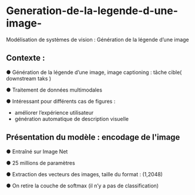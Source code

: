 # Generation-de-la-legende-d-une-image-

Modélisation de systèmes de vision : Génération de la légende d’une image

## Contexte : 
● Génération de la légende d’une image, image captioning : tâche cible(
downstream taks )

● Traitement de données multimodales

● Intéressant pour différents cas de figures :
 - améliorer l’expérience utilisateur
 - génération automatique de description visuelle


## Présentation du modèle : encodage de l'image 
● Entraîné sur Image Net 

● 25 millions de paramètres 

● Extraction des vecteurs des images, taille du format : (1,2048)

● On retire la couche de softmax (il n’y a pas de classification)

